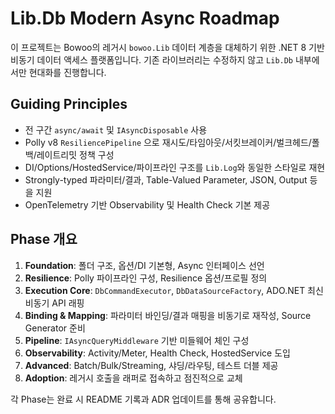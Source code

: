 # Lib.Db Modern Async Roadmap

이 프로젝트는 Bowoo의 레거시 `bowoo.Lib` 데이터 계층을 대체하기 위한 .NET 8 기반 비동기 데이터 액세스 플랫폼입니다. 기존 라이브러리는 수정하지 않고 `Lib.Db` 내부에서만 현대화를 진행합니다.

## Guiding Principles
- 전 구간 `async/await` 및 `IAsyncDisposable` 사용
- Polly v8 `ResiliencePipeline` 으로 재시도/타임아웃/서킷브레이커/벌크헤드/폴백/레이트리밋 정책 구성
- DI/Options/HostedService/파이프라인 구조를 `Lib.Log`와 동일한 스타일로 재현
- Strongly-typed 파라미터/결과, Table-Valued Parameter, JSON, Output 등을 지원
- OpenTelemetry 기반 Observability 및 Health Check 기본 제공

## Phase 개요
1. **Foundation**: 폴더 구조, 옵션/DI 기본형, Async 인터페이스 선언
2. **Resilience**: Polly 파이프라인 구성, Resilience 옵션/프로필 정의
3. **Execution Core**: `DbCommandExecutor`, `DbDataSourceFactory`, ADO.NET 최신 비동기 API 래핑
4. **Binding & Mapping**: 파라미터 바인딩/결과 매핑을 비동기로 재작성, Source Generator 준비
5. **Pipeline**: `IAsyncQueryMiddleware` 기반 미들웨어 체인 구성
6. **Observability**: Activity/Meter, Health Check, HostedService 도입
7. **Advanced**: Batch/Bulk/Streaming, 샤딩/라우팅, 테스트 더블 제공
8. **Adoption**: 레거시 호출을 래퍼로 접속하고 점진적으로 교체

각 Phase는 완료 시 README 기록과 ADR 업데이트를 통해 공유합니다.

